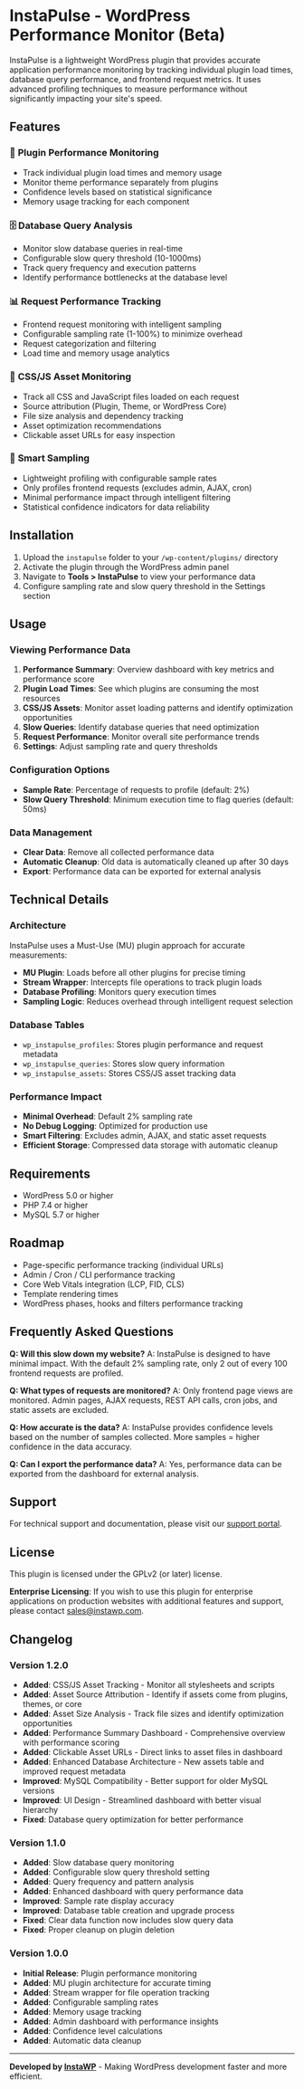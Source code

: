 # InstaPulse - WordPress Performance Monitor (Beta)

InstaPulse is a lightweight WordPress plugin that provides accurate application performance monitoring by tracking individual plugin load times, database query performance, and frontend request metrics. It uses advanced profiling techniques to measure performance without significantly impacting your site's speed.

## Features

### 🚀 **Plugin Performance Monitoring**
- Track individual plugin load times and memory usage
- Monitor theme performance separately from plugins
- Confidence levels based on statistical significance
- Memory usage tracking for each component

### 🗄️ **Database Query Analysis**
- Monitor slow database queries in real-time
- Configurable slow query threshold (10-1000ms)
- Track query frequency and execution patterns
- Identify performance bottlenecks at the database level

### 📊 **Request Performance Tracking**
- Frontend request monitoring with intelligent sampling
- Configurable sampling rate (1-100%) to minimize overhead
- Request categorization and filtering
- Load time and memory usage analytics

### 🎨 **CSS/JS Asset Monitoring**
- Track all CSS and JavaScript files loaded on each request
- Source attribution (Plugin, Theme, or WordPress Core)
- File size analysis and dependency tracking
- Asset optimization recommendations
- Clickable asset URLs for easy inspection

### 🎯 **Smart Sampling**
- Lightweight profiling with configurable sample rates
- Only profiles frontend requests (excludes admin, AJAX, cron)
- Minimal performance impact through intelligent filtering
- Statistical confidence indicators for data reliability

## Installation

1. Upload the `instapulse` folder to your `/wp-content/plugins/` directory
2. Activate the plugin through the WordPress admin panel
3. Navigate to **Tools > InstaPulse** to view your performance data
4. Configure sampling rate and slow query threshold in the Settings section

## Usage

### Viewing Performance Data

1. **Performance Summary**: Overview dashboard with key metrics and performance score
2. **Plugin Load Times**: See which plugins are consuming the most resources
3. **CSS/JS Assets**: Monitor asset loading patterns and identify optimization opportunities
4. **Slow Queries**: Identify database queries that need optimization
5. **Request Performance**: Monitor overall site performance trends
6. **Settings**: Adjust sampling rate and query thresholds

### Configuration Options

- **Sample Rate**: Percentage of requests to profile (default: 2%)
- **Slow Query Threshold**: Minimum execution time to flag queries (default: 50ms)

### Data Management

- **Clear Data**: Remove all collected performance data
- **Automatic Cleanup**: Old data is automatically cleaned up after 30 days
- **Export**: Performance data can be exported for external analysis

## Technical Details

### Architecture

InstaPulse uses a Must-Use (MU) plugin approach for accurate measurements:

- **MU Plugin**: Loads before all other plugins for precise timing
- **Stream Wrapper**: Intercepts file operations to track plugin loads
- **Database Profiling**: Monitors query execution times
- **Sampling Logic**: Reduces overhead through intelligent request selection

### Database Tables

- `wp_instapulse_profiles`: Stores plugin performance and request metadata
- `wp_instapulse_queries`: Stores slow query information
- `wp_instapulse_assets`: Stores CSS/JS asset tracking data

### Performance Impact

- **Minimal Overhead**: Default 2% sampling rate
- **No Debug Logging**: Optimized for production use
- **Smart Filtering**: Excludes admin, AJAX, and static asset requests
- **Efficient Storage**: Compressed data storage with automatic cleanup

## Requirements

- WordPress 5.0 or higher
- PHP 7.4 or higher
- MySQL 5.7 or higher

## Roadmap

- Page-specific performance tracking (individual URLs)
- Admin / Cron / CLI performance tracking
- Core Web Vitals integration (LCP, FID, CLS)
- Template rendering times
- WordPress phases, hooks and filters performance tracking

## Frequently Asked Questions

**Q: Will this slow down my website?**
A: InstaPulse is designed to have minimal impact. With the default 2% sampling rate, only 2 out of every 100 frontend requests are profiled.

**Q: What types of requests are monitored?**
A: Only frontend page views are monitored. Admin pages, AJAX requests, REST API calls, cron jobs, and static assets are excluded.

**Q: How accurate is the data?**
A: InstaPulse provides confidence levels based on the number of samples collected. More samples = higher confidence in the data accuracy.

**Q: Can I export the performance data?**
A: Yes, performance data can be exported from the dashboard for external analysis.

## Support

For technical support and documentation, please visit our [support portal](https://support.instawp.com).

## License

This plugin is licensed under the GPLv2 (or later) license.

**Enterprise Licensing**: If you wish to use this plugin for enterprise applications on production websites with additional features and support, please contact [sales@instawp.com](mailto:sales@instawp.com).

## Changelog

### Version 1.2.0
- **Added**: CSS/JS Asset Tracking - Monitor all stylesheets and scripts
- **Added**: Asset Source Attribution - Identify if assets come from plugins, themes, or core
- **Added**: Asset Size Analysis - Track file sizes and identify optimization opportunities
- **Added**: Performance Summary Dashboard - Comprehensive overview with performance scoring
- **Added**: Clickable Asset URLs - Direct links to asset files in dashboard
- **Added**: Enhanced Database Architecture - New assets table and improved request metadata
- **Improved**: MySQL Compatibility - Better support for older MySQL versions
- **Improved**: UI Design - Streamlined dashboard with better visual hierarchy
- **Fixed**: Database query optimization for better performance

### Version 1.1.0
- **Added**: Slow database query monitoring
- **Added**: Configurable slow query threshold setting
- **Added**: Query frequency and pattern analysis
- **Added**: Enhanced dashboard with query performance data
- **Improved**: Sample rate display accuracy
- **Improved**: Database table creation and upgrade process
- **Fixed**: Clear data function now includes slow query data
- **Fixed**: Proper cleanup on plugin deletion

### Version 1.0.0
- **Initial Release**: Plugin performance monitoring
- **Added**: MU plugin architecture for accurate timing
- **Added**: Stream wrapper for file operation tracking
- **Added**: Configurable sampling rates
- **Added**: Memory usage tracking
- **Added**: Admin dashboard with performance insights
- **Added**: Confidence level calculations
- **Added**: Automatic data cleanup

---

**Developed by [InstaWP](https://instawp.com)** - Making WordPress development faster and more efficient.
